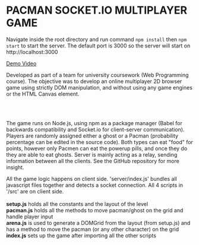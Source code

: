 # PACMAN SOCKET.IO MULTIPLAYER GAME

Navigate inside the root directory and run command ```npm install``` then ```npm start``` to start the server.
The default port is 3000 so the server will start on http://localhost:3000

[Demo Video](https://www.youtube.com/watch?v=CRW8lzE-pPo&feature=youtu.be)

Developed as part of a team for university coursework (Web Programming course). The objective was to develop an online multiplayer 2D browser game using strictly DOM manipulation, and without using any game engines or the HTML Canvas element.

<br><br>

The game runs on Node.js, using npm as a package manager (Babel for backwards compatibility and Socket.io for client-server communication). Players are randomly assigned either a ghost or a Pacman (probability percentage can be edited in the source code). Both types can eat "food" for points, however only Pacmen can eat the powerup pills, and once they do they are able to eat ghosts. Server is mainly acting as a relay, sending information between all the clients. See the GitHub repository for more insight.

All the game logic happens on client side. 'server/index.js' bundles all javascript files together and detects a socket connection. All 4 scripts in '/src' are on client side. 
<br><br>
<strong>setup.js</strong> holds all the constants and the layout of the level
<br>
<strong>pacman.js</strong> holds all the methods to move pacman/ghost on the grid and handle player input
<br>
<strong>arena.js</strong> is used to generate a DOMGrid from the layout (from setup.js) and has a method to move the pacman (or any other character) on the grid
<br>
<strong>index.js</strong> sets up the game after importing all the other scripts

